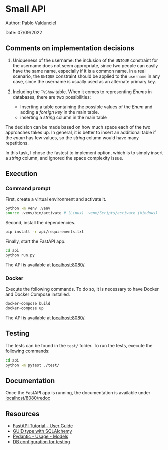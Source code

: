 # Small API 

Author: Pablo Valdunciel

Date:  07/09/2022

## Comments on implementation decisions

1. Uniqueness of the username: the inclusion of the `UNIQUE` constraint for the username does not seem appropriate, since two people can easily have the same name, especially if it is a common name. In a real scenario, the `UNIQUE` constraint should be applied to the `username` in any case, since the username is usually used as an alternate primary key. 

2. Including the `TVShow` table. When it comes to representing *Enums* in databases, there are two possibilities:

    - Inserting a table containing the possible values of the *Enum* and adding a *foreign key* in the main table.
    - inserting a *string* column in the main table

The decision can be made based on how much space each of the two approaches takes up. In general, it is better to insert an additional table if the *enum* has few values, so the *string* column would have many repetitions. 

In this task, I chose the fastest to implement option, which is to simply insert a *string* column, and ignored the space complexity issue.

## Execution

### Command prompt

First, create a virtual environment and activate it.
```bash
python -m venv .venv
source .venv/bin/activate # (Linux) .venv/Scripts/activate (Windows)
```

Second, install the dependencies.

```bash
pip install -r api/requirements.txt
```

Finally, start the FastAPI app.

```bash
cd api
python run.py
```

The API is available at [localhost:8080/](http://localhost:8080/).

### Docker 

Execute the following commands. To do so, it is necessary to have Docker and Docker Compose installed.

```bash
docker-compose build 
docker-compose up
```

The API is available at [localhost:8080/](http://localhost:8080/).

## Testing 

The tests can be found in the `test/` folder. To run the tests, execute the following commands:

```bash
cd api
python -m pytest ./test/
```

## Documentation 
Once the FastAPI app is running, the documentation is available under [localhost/8080/redoc](http://localhost:8080/redoc)


## Resources 

- [FastAPI Tutorial - User Guide](https://fastapi.tiangolo.com/tutorial/)
- [GUID type with SQLAlchemy](https://fastapi-utils.davidmontague.xyz/user-guide/basics/guid-type/)
- [Pydantic - Usage - Models](https://pydantic-docs.helpmanual.io/usage/models/)
- [DB configuration for testing](https://stackoverflow.com/questions/67255653/how-to-set-up-and-tear-down-a-database-between-tests-in-fastapi)
